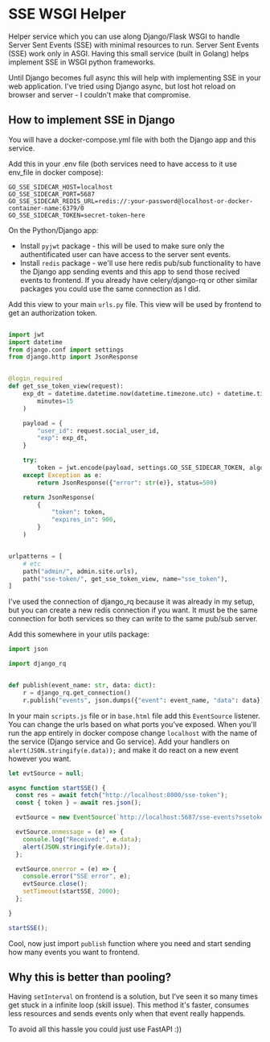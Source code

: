 # SSE WSGI Helper

Helper service which you can use along Django/Flask WSGI to handle Server Sent Events (SSE) with minimal resources to run.
Server Sent Events (SSE) work only in ASGI. Having this small service (built in Golang) helps implement SSE in WSGI python frameworks.

Until Django becomes full async this will help with implementing SSE in your web application. I've tried using Django async, but lost hot reload on browser and server - I couldn't make that compromise.


## How to implement SSE in Django

You will have a docker-compose.yml file with both the Django app and this service.

Add this in your .env file (both services need to have access to it use env_file in docker compose):

```
GO_SSE_SIDECAR_HOST=localhost
GO_SSE_SIDECAR_PORT=5687
GO_SSE_SIDECAR_REDIS_URL=redis://:your-password@localhost-or-docker-container-name:6379/0
GO_SSE_SIDECAR_TOKEN=secret-token-here
```

On the Python/Django app:
- Install `pyjwt` package - this will be used to make sure only the authentificated user can have access to the server sent events.
- Install `redis` package - we'll use here redis pub/sub functionality to have the Django app sending events and this app to send those recived events to frontend. If you already have celery/django-rq or other similar packages you could use the same connection as I did.


Add this view to your main `urls.py` file. This view will be used by frontend to get an authorization token.

```py

import jwt
import datetime
from django.conf import settings
from django.http import JsonResponse


@login_required
def get_sse_token_view(request):
    exp_dt = datetime.datetime.now(datetime.timezone.utc) + datetime.timedelta(
        minutes=15
    )

    payload = {
        "user_id": request.social_user_id,
        "exp": exp_dt,
    }

    try:
        token = jwt.encode(payload, settings.GO_SSE_SIDECAR_TOKEN, algorithm="HS256")
    except Exception as e:
        return JsonResponse({"error": str(e)}, status=500)

    return JsonResponse(
        {
            "token": token,
            "expires_in": 900,
        }
    )


urlpatterns = [
    # etc
    path("admin/", admin.site.urls),
    path("sse-token/", get_sse_token_view, name="sse_token"),
]

```

I've used the connection of django_rq because it was already in my setup, but you can create a new redis connection if you want.
It must be the same connection for both services so they can write to the same pub/sub server.

Add this somewhere in your utils package:

```py
import json

import django_rq


def publish(event_name: str, data: dict):
    r = django_rq.get_connection()
    r.publish("events", json.dumps({"event": event_name, "data": data}))

```

In your main `scripts.js` file or in `base.html` file add this `EventSource` listener.
You can change the urls based on what ports you've exposed. 
When you'll run the app entirely in docker compose change `localhost` with the name of the service (Django service and Go service). 
Add your handlers on `alert(JSON.stringify(e.data));` and make it do react on a new event however you want.


```js
let evtSource = null;

async function startSSE() {
  const res = await fetch("http://localhost:8000/sse-token");
  const { token } = await res.json();

  evtSource = new EventSource(`http://localhost:5687/sse-events?ssetoken=${token}`);

  evtSource.onmessage = (e) => {
    console.log("Received:", e.data);
    alert(JSON.stringify(e.data));
  };

  evtSource.onerror = (e) => {
    console.error("SSE error", e);
    evtSource.close();
    setTimeout(startSSE, 2000);
  };

}

startSSE();

```


Cool, now just import `publish` function where you need and start sending how many events you want to frontend.


## Why this is better than pooling? 

Having `setInterval` on frontend is a solution, but I've seen it so many times get stuck in a infinite loop (skill issue).
This method it's faster, consumes less resources and sends events only when that event really happends.

To avoid all this hassle you could just use FastAPI :))
